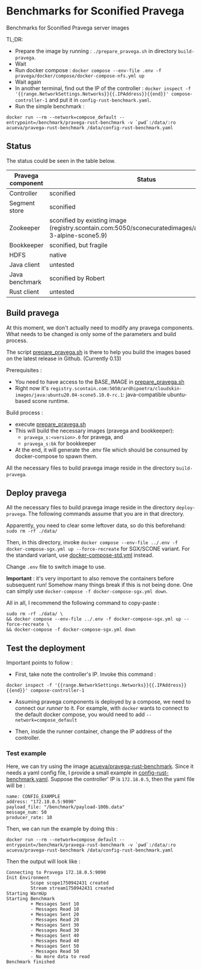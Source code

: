 # Benchmarks for Sconified Pravega
Benchmarks for Sconified Pravega server images

TL;DR:

- Prepare the image by running : `./prepare_pravega.sh` in directory `build-pravega`.
- Wait
- Run docker compose : `docker compose --env-file .env -f pravega/docker/compose/docker-compose-nfs.yml up`
- Wait again
- In another terminal, find out the IP of the controller : `docker inspect -f '{{range.NetworkSettings.Networks}}{{.IPAddress}}{{end}}' compose-controller-1` and put it in `config-rust-benchmark.yaml`.
- Run the simple benchmark : 
```
docker run --rm --network=compose_default --entrypoint=/benchmark/pravega-rust-benchmark -v `pwd`:/data/:ro acueva/pravega-rust-benchmark /data/config-rust-benchmark.yaml
```

## Status
The status could be seen in the table below.

| Pravega component  | Status |
| ------------- | ------------- |
| Controller  | sconified |
| Segment store | sconified |
| Zookeeper | sconified by existing image (registry.scontain.com:5050/sconecuratedimages/apps:zookeeper-3-alpine-scone5.9) |
| Bookkeeper | sconified, but fragile |
| HDFS | native |
| Java client | untested |
| Java benchmark | sconified by Robert |
| Rust client | untested |

## Build pravega

At this moment, we don't actually need to modify any pravega components. What needs to be changed is only some of the parameters and build process.

The script [prepare_pravega.sh](./build-pravega/prepare_pravega.sh) is there to help you build the images based on the latest release in Github. (Currently 0.13)

Prerequisites : 
- You need to have access to the BASE_IMAGE in [prepare_pravega.sh](./build-pravega/prepare_pravega.sh)
- Right now it's `registry.scontain.com:5050/ardhipoetra/cloudskin-images/java:ubuntu20.04-scone5.10.0-rc.1`: java-compatible ubuntu-based scone runtime.

Build process : 
- execute [prepare_pravega.sh](./build-pravega/prepare_pravega.sh)
- This will build the necessary images (pravega and bookkeeper):
    - `pravega_s:<version>.0` for pravega, and
    - `pravega_s:bk` for bookkeeper
- At the end, it will generate the .env file which should be consumed by docker-compose to spawn them.

All the necessary files to build pravega image reside in the directory `build-pravega`.

## Deploy pravega 

All the necessary files to build pravega image reside in the directory `deploy-pravega`. The following commands assume that you are in that directory.

Apparently, you need to clear some leftover data, so do this beforehand: 
`sudo rm -rf ./data/`

Then, in this directory, invoke `docker compose --env-file ../.env -f docker-compose-sgx.yml up --force-recreate` for SGX/SCONE variant. For the standard variant, use [docker-compose-std.yml](./deploy-pravega/docker-compose-std.yml) instead.

Change `.env` file to switch image to use.

**Important** : it's very important to also remove the containers before subsequent run! Somehow many things break if this is not being done. One can simply use `docker-compose -f docker-compose-sgx.yml down`.

All in all, I recommend the following command to copy-paste : 
```
sudo rm -rf ./data/ \
&& docker compose --env-file ../.env -f docker-compose-sgx.yml up --force-recreate \
&& docker-compose -f docker-compose-sgx.yml down
```

## Test the deployment

Important points to follow : 

- First, take note the controller's IP. Invoke this command : 
```
docker inspect -f '{{range.NetworkSettings.Networks}}{{.IPAddress}}{{end}}' compose-controller-1
```

- Assuming pravega components is deployed by a compose, we need to connect our _runner_ to it. For example, with `docker` wants to connect to the default docker compose, you would need to add `--network=compose_default`

- Then, inside the runner container, change the IP address of the controller.

### Test example

Here, we can try using the image [acueva/pravega-rust-benchmark](https://hub.docker.com/r/acueva/pravega-rust-benchmark). Since it needs a yaml config file, I provide a small example in [config-rust-benchmark.yaml](./config-rust-benchmark.yaml). Suppose the controller' IP is `172.18.0.5`, then the yaml file will be : 

```
name: CONFIG_EXAMPLE
address: "172.18.0.5:9090"
payload_file: "/benchmark/payload-100b.data"
message_num: 50
producer_rate: 10
```

Then, we can run the example by doing this : 
```
docker run --rm --network=compose_default --entrypoint=/benchmark/pravega-rust-benchmark -v `pwd`:/data/:ro acueva/pravega-rust-benchmark /data/config-rust-benchmark.yaml
```

Then the output will look like : 
```
Connecting to Pravega 172.18.0.5:9090
Init Environment
         Scope scope1750942431 created
         Stream stream1750942431 created
Starting WarmUp
Starting Benchmark
         + Messages Sent 10
         - Messages Read 10
         + Messages Sent 20
         - Messages Read 20
         + Messages Sent 30
         - Messages Read 30
         + Messages Sent 40
         - Messages Read 40
         + Messages Sent 50
         - Messages Read 50
         - No more data to read
Benchmark finished
```